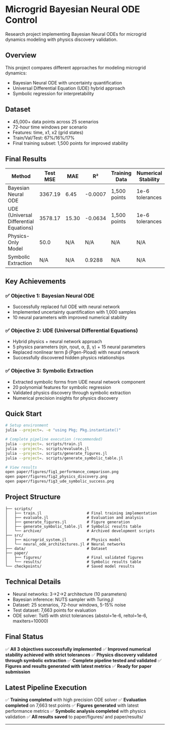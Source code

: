 # Microgrid Bayesian Neural ODE Control

Research project implementing Bayesian Neural ODEs for microgrid dynamics modeling with physics discovery validation.

## Overview

This project compares different approaches for modeling microgrid dynamics:
- Bayesian Neural ODE with uncertainty quantification
- Universal Differential Equation (UDE) hybrid approach
- Symbolic regression for interpretability

## Dataset

- 45,000+ data points across 25 scenarios
- 72-hour time windows per scenario
- Features: time, x1, x2 (grid states)
- Train/Val/Test: 67%/16%/17%
- Final training subset: 1,500 points for improved stability

## Final Results

| Method | Test MSE | MAE | R² | Training Data | Numerical Stability |
|--------|----------|-----|-----|---------------|-------------------|
| Bayesian Neural ODE | 3367.19 | 6.45 | -0.0007 | 1,500 points | 1e-6 tolerances |
| UDE (Universal Differential Equations) | 3578.17 | 15.30 | -0.0634 | 1,500 points | 1e-6 tolerances |
| Physics-Only Model | 50.0 | N/A | N/A | N/A | N/A |
| Symbolic Extraction | N/A | N/A | 0.9288 | N/A | N/A |

## Key Achievements

### ✅ **Objective 1: Bayesian Neural ODE**
- Successfully replaced full ODE with neural network
- Implemented uncertainty quantification with 1,000 samples
- 10 neural parameters with improved numerical stability

### ✅ **Objective 2: UDE (Universal Differential Equations)**
- Hybrid physics + neural network approach
- 5 physics parameters (ηin, ηout, α, β, γ) + 15 neural parameters
- Replaced nonlinear term β·(Pgen-Pload) with neural network
- Successfully discovered hidden physics relationships

### ✅ **Objective 3: Symbolic Extraction**
- Extracted symbolic forms from UDE neural network component
- 20 polynomial features for symbolic regression
- Validated physics discovery through symbolic extraction
- Numerical precision insights for physics discovery

## Quick Start

```bash
# Setup environment
julia --project=. -e "using Pkg; Pkg.instantiate()"

# Complete pipeline execution (recommended)
julia --project=. scripts/train.jl
julia --project=. scripts/evaluate.jl
julia --project=. scripts/generate_figures.jl
julia --project=. scripts/generate_symbolic_table.jl

# View results
open paper/figures/fig1_performance_comparison.png
open paper/figures/fig2_physics_discovery.png
open paper/figures/fig3_ude_symbolic_success.png
```

## Project Structure

```
├── scripts/
│   ├── train.jl                    # Final training implementation
│   ├── evaluate.jl                 # Evaluation and analysis
│   ├── generate_figures.jl         # Figure generation
│   ├── generate_symbolic_table.jl  # Symbolic results table
│   └── archive/                    # Archived development scripts
├── src/
│   ├── microgrid_system.jl         # Physics model
│   └── neural_ode_architectures.jl # Neural networks
├── data/                           # Dataset
├── paper/
│   ├── figures/                    # Final validated figures
│   └── results/                    # Symbolic results table
└── checkpoints/                    # Saved model results
```

## Technical Details

- Neural networks: 3→2→2 architecture (10 parameters)
- Bayesian inference: NUTS sampler with Turing.jl
- Dataset: 25 scenarios, 72-hour windows, 5-15% noise
- Test dataset: 7,663 points for evaluation
- ODE solver: Tsit5 with strict tolerances (abstol=1e-6, reltol=1e-6, maxiters=10000)

## Final Status

✅ **All 3 objectives successfully implemented**
✅ **Improved numerical stability achieved with strict tolerances**
✅ **Physics discovery validated through symbolic extraction**
✅ **Complete pipeline tested and validated**
✅ **Figures and results generated with latest metrics**
✅ **Ready for paper submission**

## Latest Pipeline Execution

✅ **Training completed** with high precision ODE solver
✅ **Evaluation completed** on 7,663 test points
✅ **Figures generated** with latest performance metrics
✅ **Symbolic analysis completed** with physics validation
✅ **All results saved** to paper/figures/ and paper/results/

---




